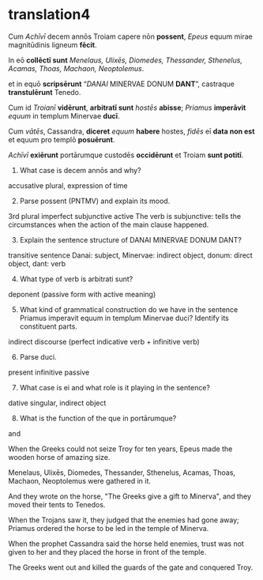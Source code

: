 # translation4

Cum *Achīvī* decem annōs Troiam capere nōn **possent**, *Epeus* equum mirae magnitūdinis ligneum **fēcit**. 

In eō **collēctī sunt** *Menelaus, Ulixēs, Diomedes, Thessander, Sthenelus, Acamas, Thoas, Machaon, Neoptolemus*. 

et in equō **scripsērunt** “*DANAI* MINERVAE DONUM **DANT**”, castraque **transtulērunt** Tenedo. 

Cum id *Troianī* **vidērunt**, **arbitratī sunt** *hostēs* **abisse**; *Priamus* **imperāvit** *equum* in templum Minervae **ducī**. 

Cum *vātēs*, Cassandra, **diceret** *equum* **habere** hostes, *fidēs* eī **data non est** et equum pro templō **posuērunt**. 

*Achīvī* **exiērunt** portārumque custodēs **occidērunt** et Troiam **sunt potitī**.

1. What case is decem annōs and why?

accusative plural, expression of time

2. Parse possent (PNTMV) and explain its mood.

3rd plural imperfect subjunctive active The verb is subjunctive: tells the circumstances when the action of the main clause happened.

3. Explain the sentence structure of DANAI MINERVAE DONUM DANT?

transitive sentence Danai: subject, Minervae: indirect object, donum: direct object, dant: verb

4. What type of verb is arbitrati sunt?

deponent (passive form with active meaning)

5. What kind of grammatical construction do we have in the sentence Priamus imperavit equum in templum Minervae duci? Identify its constituent parts.

indirect discourse (perfect indicative verb + infinitive verb)

6. Parse duci.

present infinitive passive

7. What case is ei and what role is it playing in the sentence?

dative singular, indirect object

8. What is the function of the que in portārumque?

and

When the Greeks could not seize Troy for ten years, Epeus made the wooden horse of amazing size.

Menelaus, Ulixēs, Diomedes, Thessander, Sthenelus, Acamas, Thoas, Machaon, Neoptolemus were gathered in it.

And they wrote on the horse, "The Greeks give a gift to Minerva", and they moved their tents to Tenedos.

When the Trojans saw it, they judged that the enemies had gone away; Priamus ordered the horse to be led in the temple of Minerva.

When the prophet Cassandra said the horse held enemies, trust was not given to her and they placed the horse in front of the temple.

The Greeks went out and killed the guards of the gate and conquered Troy.
